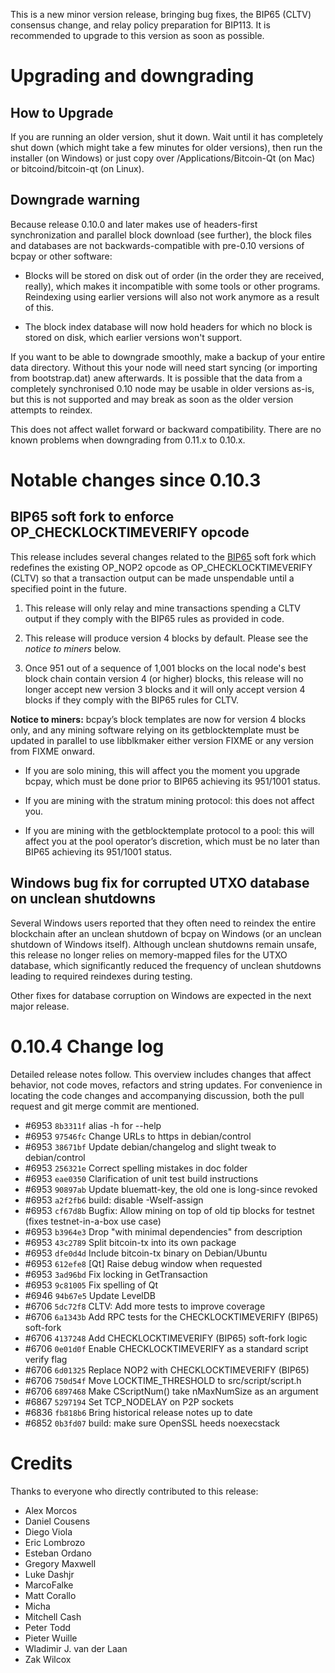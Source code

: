 

This is a new minor version release, bringing bug fixes, the BIP65
(CLTV) consensus change, and relay policy preparation for BIP113. It is
recommended to upgrade to this version as soon as possible.


Upgrading and downgrading
=========================

How to Upgrade
--------------

If you are running an older version, shut it down. Wait until it has completely
shut down (which might take a few minutes for older versions), then run the
installer (on Windows) or just copy over /Applications/Bitcoin-Qt (on Mac) or
bitcoind/bitcoin-qt (on Linux).

Downgrade warning
------------------

Because release 0.10.0 and later makes use of headers-first synchronization and
parallel block download (see further), the block files and databases are not
backwards-compatible with pre-0.10 versions of bcpay or other software:

* Blocks will be stored on disk out of order (in the order they are
received, really), which makes it incompatible with some tools or
other programs. Reindexing using earlier versions will also not work
anymore as a result of this.

* The block index database will now hold headers for which no block is
stored on disk, which earlier versions won't support.

If you want to be able to downgrade smoothly, make a backup of your entire data
directory. Without this your node will need start syncing (or importing from
bootstrap.dat) anew afterwards. It is possible that the data from a completely
synchronised 0.10 node may be usable in older versions as-is, but this is not
supported and may break as soon as the older version attempts to reindex.

This does not affect wallet forward or backward compatibility. There are no
known problems when downgrading from 0.11.x to 0.10.x.

Notable changes since 0.10.3
============================

BIP65 soft fork to enforce OP_CHECKLOCKTIMEVERIFY opcode
--------------------------------------------------------

This release includes several changes related to the [BIP65][] soft fork
which redefines the existing OP_NOP2 opcode as OP_CHECKLOCKTIMEVERIFY
(CLTV) so that a transaction output can be made unspendable until a
specified point in the future.

1. This release will only relay and mine transactions spending a CLTV
   output if they comply with the BIP65 rules as provided in code.

2. This release will produce version 4 blocks by default. Please see the
   *notice to miners* below.

3. Once 951 out of a sequence of 1,001 blocks on the local node's best block
   chain contain version 4 (or higher) blocks, this release will no
   longer accept new version 3 blocks and it will only accept version 4
   blocks if they comply with the BIP65 rules for CLTV.
   
**Notice to miners:** bcpay’s block templates are now for
version 4 blocks only, and any mining software relying on its
getblocktemplate must be updated in parallel to use libblkmaker either
version FIXME or any version from FIXME onward.

- If you are solo mining, this will affect you the moment you upgrade
  bcpay, which must be done prior to BIP65 achieving its 951/1001
  status.

- If you are mining with the stratum mining protocol: this does not
  affect you.

- If you are mining with the getblocktemplate protocol to a pool: this
  will affect you at the pool operator’s discretion, which must be no
  later than BIP65 achieving its 951/1001 status.

[BIP65]: https://github.com/bitcoin/bips/blob/master/bip-0065.mediawiki

Windows bug fix for corrupted UTXO database on unclean shutdowns
----------------------------------------------------------------

Several Windows users reported that they often need to reindex the
entire blockchain after an unclean shutdown of bcpay on Windows
(or an unclean shutdown of Windows itself). Although unclean shutdowns
remain unsafe, this release no longer relies on memory-mapped files for
the UTXO database, which significantly reduced the frequency of unclean
shutdowns leading to required reindexes during testing.


Other fixes for database corruption on Windows are expected in the
next major release.

0.10.4 Change log
=================

Detailed release notes follow. This overview includes changes that affect
behavior, not code moves, refactors and string updates. For convenience in locating
the code changes and accompanying discussion, both the pull request and
git merge commit are mentioned.

- #6953 `8b3311f` alias -h for --help
- #6953 `97546fc` Change URLs to https in debian/control
- #6953 `38671bf` Update debian/changelog and slight tweak to debian/control
- #6953 `256321e` Correct spelling mistakes in doc folder
- #6953 `eae0350` Clarification of unit test build instructions
- #6953 `90897ab` Update bluematt-key, the old one is long-since revoked
- #6953 `a2f2fb6` build: disable -Wself-assign
- #6953 `cf67d8b` Bugfix: Allow mining on top of old tip blocks for testnet (fixes testnet-in-a-box use case)
- #6953 `b3964e3` Drop "with minimal dependencies" from description
- #6953 `43c2789` Split bitcoin-tx into its own package
- #6953 `dfe0d4d` Include bitcoin-tx binary on Debian/Ubuntu
- #6953 `612efe8` [Qt] Raise debug window when requested
- #6953 `3ad96bd` Fix locking in GetTransaction
- #6953 `9c81005` Fix spelling of Qt
- #6946 `94b67e5` Update LevelDB
- #6706 `5dc72f8` CLTV: Add more tests to improve coverage
- #6706 `6a1343b` Add RPC tests for the CHECKLOCKTIMEVERIFY (BIP65) soft-fork
- #6706 `4137248` Add CHECKLOCKTIMEVERIFY (BIP65) soft-fork logic
- #6706 `0e01d0f` Enable CHECKLOCKTIMEVERIFY as a standard script verify flag
- #6706 `6d01325` Replace NOP2 with CHECKLOCKTIMEVERIFY (BIP65)
- #6706 `750d54f` Move LOCKTIME_THRESHOLD to src/script/script.h
- #6706 `6897468` Make CScriptNum() take nMaxNumSize as an argument
- #6867 `5297194` Set TCP_NODELAY on P2P sockets
- #6836 `fb818b6` Bring historical release notes up to date
- #6852 `0b3fd07` build: make sure OpenSSL heeds noexecstack

Credits
=======

Thanks to everyone who directly contributed to this release:

- Alex Morcos
- Daniel Cousens
- Diego Viola
- Eric Lombrozo
- Esteban Ordano
- Gregory Maxwell
- Luke Dashjr
- MarcoFalke
- Matt Corallo
- Micha
- Mitchell Cash
- Peter Todd
- Pieter Wuille
- Wladimir J. van der Laan
- Zak Wilcox
